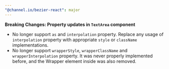 ```yaml
---
"@channel.io/bezier-react": major
---
```


**Breaking Changes: Property updates in `TextArea` component**

- No longer support `as` and `interpolation` property. Replace any usage of `interpolation` property with appropriate `style` or `className` implementations.
- No longer support `wrapperStyle`, `wrapperClassName` and `wrapperInterpolation` property. It was never properly implemented before, and the Wrapper element inside was also removed.
